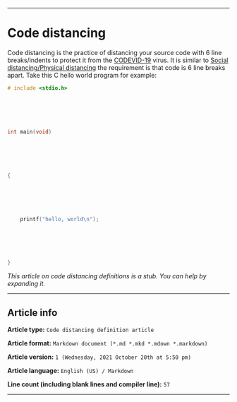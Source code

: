 
***

# Code distancing

Code distancing is the practice of distancing your source code with 6 line breaks/indents to protect it from the [CODEVID-19](https://github.com/seanpm2001/Code-distancing/wiki/CODEVID-19/) virus. It is similar to [Social distancing/Physical distancing](https://github.com/seanpm2001/Code-distancing/wiki/Social-distancing/) the requirement is that code is 6 line breaks apart. Take this C hello world program for example:

```c
# include <stdio.h>






int main(void)






{






    printf("hello, world\n");






}
```

_This article on code distancing definitions is a stub. You can help by expanding it._

***

## Article info

**Article type:** `Code distancing definition article`

**Article format:** `Markdown document (*.md *.mkd *.mdown *.markdown)`

**Article version:** `1 (Wednesday, 2021 October 20th at 5:50 pm)`

**Article language:** `English (US) / Markdown`

**Line count (including blank lines and compiler line):** `57`

***
